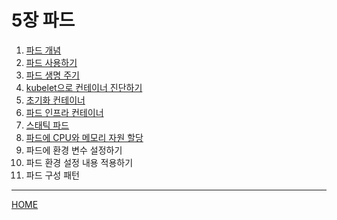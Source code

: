 # 5장 파드

1. [파드 개념](./01.md)
2. [파드 사용하기](./02.md)
3. [파드 생명 주기](./03.md)
4. [kubelet으로 컨테이너 진단하기](./04.md)
5. [초기화 컨테이너](./05.md)
6. [파드 인프라 컨테이너](./06.md)
7. [스태틱 파드](./07.md)
8. [파드에 CPU와 메모리 자원 할당](./08.md)
9. 파드에 환경 변수 설정하기
10. 파드 환경 설정 내용 적용하기
11. 파드 구성 패턴

-----
[HOME](../README.md)
